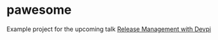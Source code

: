# pawesome
Example project for the upcoming talk [Release Management with Devpi](https://ep2015.europython.eu/conference/talks/release-management-with-devpi)

